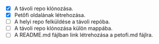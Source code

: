 - [x] A távoli repo klónozása.
- [x] Petőfi oldalának létrehozása.
- [ ] A helyi repo felküldése a távoli repóba.
- [ ] A távoli repo klónozása külön mappába.
- [ ] A README.md fájlban link létrehozása a petofi.md fájlra.